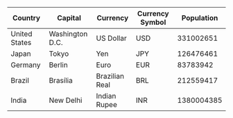 |**Country**|**Capital**|**Currency**| **Currency Symbol**|**Population**|
|---|---|---|---|---|
|United States|Washington D.C.|US Dollar|USD| 331002651|
|Japan|Tokyo|Yen|JPY|126476461|
|Germany|Berlin|Euro|EUR|83783942|
|Brazil|Brasília|Brazilian Real|BRL|212559417|
|India|New Delhi|Indian Rupee|INR|1380004385|